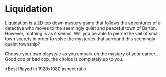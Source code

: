 # Liquidation

Liquidation is a 2D top down mystery game that follows the adventures of a detective who moves to the seemingly quiet and peaceful town of Barton. 
However, mothing is as it seems. Will you be able to pierce the veil of small town secrets in order to solve the mysteries that surround this seemingly quaint township? 

Choose your own playstyle as you embark on the mystery of your career. Good cop or bad cop, the choice is completely up to you. 

*Best Played in 1920x1080 aspect ratio
